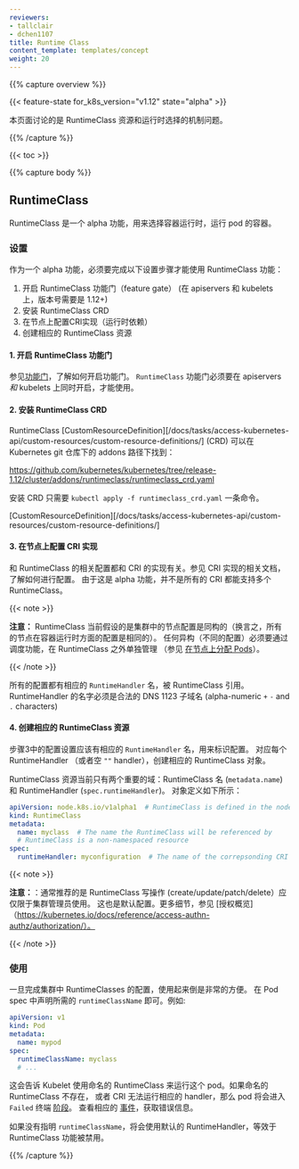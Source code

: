 ```yaml
---
reviewers:
- tallclair
- dchen1107
title: Runtime Class
content_template: templates/concept
weight: 20
---
```


<!-- ---
reviewers:
- tallclair
- dchen1107
title: Runtime Class
content_template: templates/concept
weight: 20
--- -->

{{% capture overview %}}

{{< feature-state for_k8s_version="v1.12" state="alpha" >}}

<!-- This page describes the RuntimeClass resource and runtime selection mechanism. -->
本页面讨论的是 RuntimeClass 资源和运行时选择的机制问题。

{{% /capture %}}

{{< toc >}}

{{% capture body %}}

<!-- ## Runtime Class -->
## RuntimeClass

<!-- RuntimeClass is an alpha feature for selecting the container runtime configuration to use to run a
pod's containers. -->
RuntimeClass 是一个 alpha 功能，用来选择容器运行时，运行 pod 的容器。

<!-- ### Set Up -->
### 设置

<!-- As an early alpha feature, there are some additional setup steps that must be taken in order to use
the RuntimeClass feature: -->
作为一个 alpha 功能，必须要完成以下设置步骤才能使用 RuntimeClass 功能：

<!-- 1. Enable the RuntimeClass feature gate (on apiservers & kubelets, requires version 1.12+)
2. Install the RuntimeClass CRD
3. Configure the CRI implementation on nodes (runtime dependent)
4. Create the corresponding RuntimeClass resources -->

1. 开启 RuntimeClass 功能门（feature gate） (在 apiservers 和 kubelets 上，版本号需要是 1.12+)
2. 安装 RuntimeClass CRD
3. 在节点上配置CRI实现（运行时依赖）
4. 创建相应的 RuntimeClass 资源


<!-- #### 1. Enable the RuntimeClass feature gate -->
#### 1. 开启 RuntimeClass 功能门

<!-- See [Feature Gates](/docs/reference/command-line-tools-reference/feature-gates/) for an explanation
of enabling feature gates. The `RuntimeClass` feature gate must be enabled on apiservers _and_
kubelets. -->

参见[功能门](/docs/reference/command-line-tools-reference/feature-gates/)，了解如何开启功能门。
`RuntimeClass` 功能门必须要在 apiservers _和_ kubelets 上同时开启，才能使用。

<!-- #### 2. Install the RuntimeClass CRD -->
#### 2. 安装 RuntimeClass CRD

<!-- The RuntimeClass [CustomResourceDefinition][/docs/tasks/access-kubernetes-api/custom-resources/custom-resource-definitions/] (CRD) can be found in the addons directory of the
Kubernetes git repo: -->

RuntimeClass [CustomResourceDefinition][/docs/tasks/access-kubernetes-api/custom-resources/custom-resource-definitions/] (CRD)
可以在 Kubernetes git 仓库下的 addons 路径下找到：

https://github.com/kubernetes/kubernetes/tree/release-1.12/cluster/addons/runtimeclass/runtimeclass_crd.yaml

<!-- Install the CRD with `kubectl apply -f runtimeclass_crd.yaml`. -->
安装 CRD 只需要 `kubectl apply -f runtimeclass_crd.yaml` 一条命令。

[CustomResourceDefinition][/docs/tasks/access-kubernetes-api/custom-resources/custom-resource-definitions/]

<!-- #### 3. Configure the CRI implementation on nodes -->
#### 3. 在节点上配置 CRI 实现

<!-- The configurations to select between with RuntimeClass are CRI implementation dependent. See the
corresponding documentation for your CRI implementation for how to configure. As this is an alpha
feature, not all CRIs support multiple RuntimeClasses yet. -->

和 RuntimeClass 的相关配置都和 CRI 的实现有关。参见 CRI 实现的相关文档，了解如何进行配置。
由于这是 alpha 功能，并不是所有的 CRI 都能支持多个 RuntimeClass。

{{< note >}}
<!-- **Note:** RuntimeClass currently assumes a homogeneous node configuration across the cluster
(which means that all nodes are configured the same way with respect to container runtimes). Any heterogeneity (varying configurations) must be
managed independently of RuntimeClass through scheduling features (see [Assigning Pods to
Nodes](/docs/concepts/configuration/assign-pod-node/)). -->

**注意：** RuntimeClass 当前假设的是集群中的节点配置是同构的（换言之，所有的节点在容器运行时方面的配置是相同的）。
任何异构（不同的配置）必须要通过调度功能，在 RuntimeClass 之外单独管理
（参见 [在节点上分配 Pods](/docs/concepts/configuration/assign-pod-node/)）。

{{< /note >}}

<!-- The configurations have a corresponding `RuntimeHandler` name, referenced by the RuntimeClass. The
RuntimeHandler must be a valid DNS 1123 subdomain (alpha-numeric + `-` and `.` characters). -->

所有的配置都有相应的 `RuntimeHandler` 名，被 RuntimeClass 引用。
RuntimeHandler 的名字必须是合法的 DNS 1123 子域名 (alpha-numeric `+` `-` and `.` characters)

<!-- #### 4. Create the corresponding RuntimeClass resources -->
#### 4. 创建相应的 RuntimeClass 资源

<!-- The configurations setup in step 3 should each have an associated `RuntimeHandler` name, which
identifies the configuration. For each RuntimeHandler (and optionally the empty `""` handler),
create a corresponding RuntimeClass object. -->

步骤3中的配置设置应该有相应的 `RuntimeHandler` 名，用来标识配置。
对应每个 RuntimeHandler （或者空 `""` handler），创建相应的 RuntimeClass 对象。

<!-- The RuntimeClass resource currently only has 2 significant fields: the RuntimeClass name
(`metadata.name`) and the RuntimeHandler (`spec.runtimeHandler`). The object definition looks like this: -->

RuntimeClass 资源当前只有两个重要的域：RuntimeClass 名 (`metadata.name`)  和 RuntimeHandler (`spec.runtimeHandler`)。
对象定义如下所示：

```yaml
apiVersion: node.k8s.io/v1alpha1  # RuntimeClass is defined in the node.k8s.io API group
kind: RuntimeClass
metadata:
  name: myclass  # The name the RuntimeClass will be referenced by
  # RuntimeClass is a non-namespaced resource
spec:
  runtimeHandler: myconfiguration  # The name of the correpsonding CRI configuration
```


{{< note >}}

<!-- **Note:** It is recommended that RuntimeClass write operations (create/update/patch/delete) be
restricted to the cluster administrator. This is typically the default. See [Authorization
Overview](https://kubernetes.io/docs/reference/access-authn-authz/authorization/) for more details. -->

**注意：**：通常推荐的是 RuntimeClass 写操作 (create/update/patch/delete）应仅限于集群管理员使用。
这也是默认配置。更多细节，参见 [授权概览]（https://kubernetes.io/docs/reference/access-authn-authz/authorization/）。

{{< /note >}}

<!-- ### Usage -->
### 使用

<!-- Once RuntimeClasses are configured for the cluster, using them is very simple. Specify a
`runtimeClassName` in the Pod spec. For example: -->

一旦完成集群中 RuntimeClasses 的配置，使用起来倒是非常的方便。
在 Pod spec 中声明所需的 `runtimeClassName` 即可。例如:

```yaml
apiVersion: v1
kind: Pod
metadata:
  name: mypod
spec:
  runtimeClassName: myclass
  # ...
```

<!-- This will instruct the Kubelet to use the named RuntimeClass to run this pod. If the named
RuntimeClass does not exist, or the CRI cannot run the corresponding handler, the pod will enter the
`Failed` terminal [phase](/docs/concepts/workloads/pods/pod-lifecycle/#pod-phase). Look for a
corresponding [event](/docs/tasks/debug-application-cluster/debug-application-introspection/) for an
error message. -->

这会告诉 Kubelet 使用命名的 RuntimeClass 来运行这个 pod。如果命名的 RuntimeClass 不存在，
或者 CRI 无法运行相应的 handler，那么 pod 将会进入 `Failed` 终端 [阶段](/docs/concepts/workloads/pods/pod-lifecycle/#pod-phase)。
查看相应的 [事件](/docs/tasks/debug-application-cluster/debug-application-introspection/)，获取错误信息。

<!-- If no `runtimeClassName` is specified, the default RuntimeHandler will be used, which is equivalent
to the behavior when the RuntimeClass feature is disabled. -->

如果没有指明 `runtimeClassName`，将会使用默认的 RuntimeHandler，等效于 RuntimeClass 功能被禁用。

{{% /capture %}}
